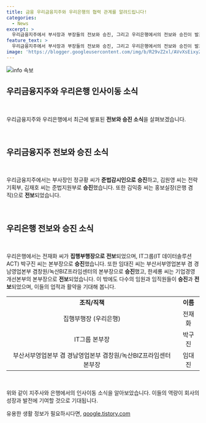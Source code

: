 ```yaml
---
title: 금융 우리금융지주와 우리은행의 협력 관계를 알려드립니다!
categories:
  - News
excerpt: >
  우리금융지주에서 부사장과 부장들의 전보와 승진, 그리고 우리은행에서의 전보와 승진이 발표되었다. 새로운 직책에 오른 사람들은 모두 각 부서에서의 중요한 역할을 맡게 되었다. 또한, 금융센터와 지점장들 역시 새로운 소속장으로 임명되었으며, 기업영업본부와 글로벌영업추진부에서도 새로운 부서장이 채용되었다. 전반적으로 조직 내부에서의 인력 이동이 활발히 이뤄졌다.
feature_text: >
  우리금융지주에서 부사장과 부장들의 전보와 승진, 그리고 우리은행에서의 전보와 승진이 발표되었다. 새로운 직책에 오른 사람들은 모두 각 부서에서의 중요한 역할을 맡게 되었다. 또한, 금융센터와 지점장들 역시 새로운 소속장으로 임명되었으며, 기업영업본부와 글로벌영업추진부에서도 새로운 부서장이 채용되었다. 전반적으로 조직 내부에서의 인력 이동이 활발히 이뤄졌다.
image: 'https://blogger.googleusercontent.com/img/b/R29vZ2xl/AVvXsEixyZcFfHzMRdzZMjFBmAUKJYCLCGyLL1o632UiGVXcaFdKo_bkvkuCioo0uUKlGfBVcT3P84aROyZIXSBEx3Aw5nCQ3pTgDom1WDC4m8eifvWiAmWEEVb4x6G_l8C0QH225ldMjyaFvpxGEBGNO37VmDTDMHGhJPq73UglMfDca1-0aw/s1600/blogspot.png'
---
```


<p><img src="https://blogger.googleusercontent.com/img/b/R29vZ2xl/AVvXsEixyZcFfHzMRdzZMjFBmAUKJYCLCGyLL1o632UiGVXcaFdKo_bkvkuCioo0uUKlGfBVcT3P84aROyZIXSBEx3Aw5nCQ3pTgDom1WDC4m8eifvWiAmWEEVb4x6G_l8C0QH225ldMjyaFvpxGEBGNO37VmDTDMHGhJPq73UglMfDca1-0aw/s1600/blogspot.png" alt="info 속보" /></p>

<h2 data-ke-size="size26">우리금융지주와 우리은행 인사이동 소식</h2>

<p data-ke-size="size16">&nbsp;</p>

<p>우리금융지주와 우리은행에서 최근에 발표된 <b>전보와 승진 소식</b>을 살펴보겠습니다.</p>

<p data-ke-size="size16">&nbsp;</p>

<h2 data-ke-size="size24">우리금융지주 전보와 승진 소식</h2>

<p data-ke-size="size16">&nbsp;</p>

<p>우리금융지주에서는 부사장인 정규황 씨가 <b>준법감시인으로</b> <b>승진</b>하고, 김원영 씨는 전략기획부, 김재호 씨는 준법지원부로 <b>승진</b>했습니다. 또한 김익중 씨는 홍보실장(은행 겸직)으로 <b>전보</b>되었습니다.</p>

<p data-ke-size="size16">&nbsp;</p>

<h2 data-ke-size="size24">우리은행 전보와 승진 소식</h2>

<p data-ke-size="size16">&nbsp;</p>

<p>우리은행에서는 전재화 씨가 <b>집행부행장으로</b> <b>전보</b>되었으며, IT그룹(IT 데이터솔루션 ACT) 박구진 씨는 본부장으로 <b>승진</b>했습니다. 또한 임대진 씨는 부산서부영업본부 겸 경남영업본부 겸창원/녹산BIZ프라임센터의 본부장으로 <b>승진</b>했고, 한세룡 씨는 기업경영개선본부의 본부장으로 <b>전보</b>되었습니다. 이 밖에도 다수의 임원과 임직원들이 <b>승진</b>과 <b>전보</b>되었으며, 이들의 업적과 활약을 기대해 봅니다.</p>

<table>
  <tr>
    <td style="text-align: center; height: 17px;"><b>조직/직책</b></td>
    <td style="text-align: center; height: 17px;"><b>이름</b></td>
  </tr>
  <tr>
    <td style="text-align: center; height: 17px;">집행부행장 (우리은행)</td>
    <td style="text-align: center; height: 17px;">전재화</td>
  </tr>
  <tr>
    <td style="text-align: center; height: 17px;">IT그룹 본부장</td>
    <td style="text-align: center; height: 17px;">박구진</td>
  </tr>
  <tr>
    <td style="text-align: center; height: 17px;">부산서부영업본부 겸 경남영업본부 겸창원/녹산BIZ프라임센터 본부장</td>
    <td style="text-align: center; height: 17px;">임대진</td>
  </tr>
</table>

<p data-ke-size="size16">&nbsp;</p>

<p>위와 같이 지주사와 은행에서의 인사이동 소식을 알아보았습니다. 이들의 역량이 회사의 성장과 발전에 기여할 것으로 기대됩니다.</p>
유용한 생활 정보가 필요하시다면, <a href="https://qoogle.tistory.com" rel="dofollow">qoogle.tistory.com</a>


